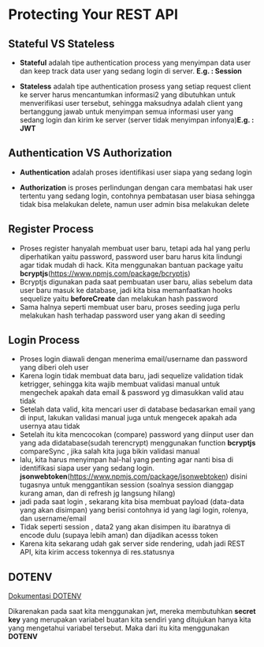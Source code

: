 # Protecting Your REST API

## Stateful VS Stateless

- **Stateful** adalah tipe authentication process yang menyimpan data user dan keep track data user yang sedang login di server. **E.g. : Session**


- **Stateless** adalah tipe authentication prosess yang setiap request client ke server harus mencantumkan informasi2 yang dibutuhkan untuk menverifikasi user tersebut, sehingga maksudnya adalah client yang bertanggung jawab untuk menyimpan semua informasi user yang sedang login dan kirim ke server (server tidak menyimpan infonya)**E.g. : JWT**

## Authentication VS Authorization
- **Authentication** adalah proses identifikasi user siapa yang sedang login

- **Authorization** is proses perlindungan dengan cara membatasi hak user tertentu yang sedang login, contohnya pembatasan user biasa sehingga tidak bisa melakukan delete, namun user admin bisa melakukan delete

## Register Process
- Proses register hanyalah membuat user baru, tetapi ada hal yang perlu diperhatikan yaitu password, password user baru harus kita lindungi agar tidak mudah di hack. Kita menggunakan bantuan package yaitu **bcryptjs**(https://www.npmjs.com/package/bcryptjs)
- Bcryptjs digunakan pada saat pembuatan user baru, alias sebelum data user baru masuk ke database, jadi kita bisa memanfaatkan hooks sequelize yaitu **beforeCreate** dan melakukan hash password
- Sama halnya seperti membuat user baru, proses seeding juga perlu melakukan hash terhadap password user yang akan di seeding

## Login Process
- Proses login diawali dengan menerima email/username dan password yang diberi oleh user
- Karena login tidak membuat data baru, jadi sequelize validation tidak ketrigger, sehingga kita wajib membuat validasi manual untuk mengechek apakah data email & password yg dimasukkan valid atau tidak
- Setelah data valid, kita mencari user di database bedasarkan email yang di input, lakukan validasi manual juga untuk mengecek apakah ada usernya atau tidak
- Setelah itu kita mencocokan (compare) password yang diinput user dan yang ada didatabase(sudah terencrypt) menggunakan function **bcryptjs** compareSync , jika salah kita juga bikin validasi manual
- lalu, kita harus menyimpan hal-hal yang penting agar nanti bisa di identifikasi siapa user yang sedang login. **jsonwebtoken**(https://www.npmjs.com/package/jsonwebtoken) disini tugasnya untuk menggantikan session (soalnya session dianggap kurang aman, dan di refresh jg langsung hilang)
- jadi pada saat login , sekarang kita bisa membuat payload (data-data yang akan disimpan) yang berisi contohnya id yang lagi login, rolenya, dan username/email 
- Tidak seperti session , data2 yang akan disimpen itu ibaratnya di encode dulu (supaya lebih aman) dan dijadikan acesss token
- Karena kita sekarang udah gak server side rendering, udah jadi REST API, kita kirim access tokennya di res.statusnya

## DOTENV
[Dokumentasi DOTENV](https://www.npmjs.com/package/dotenv)

Dikarenakan pada saat kita menggunakan jwt, mereka membutuhkan **secret key** yang merupakan variabel buatan kita sendiri yang ditujukan hanya kita yang mengetahui variabel tersebut. Maka dari itu kita menggunakan **DOTENV**
